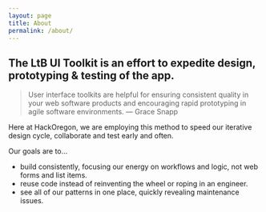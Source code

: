 ```yaml
---
layout: page
title: About
permalink: /about/
---
```


## The LtB UI Toolkit is an effort to expedite design, prototyping & testing of the app.

> User interface toolkits are helpful for ensuring consistent quality in your web software products and encouraging rapid prototyping in agile software environments. — Grace Snapp

Here at HackOregon, we are employing this method to speed our iterative design cycle, collaborate and test early and often.
 
 Our goals are to...
 
- build consistently, focusing our energy on workflows and logic, not web forms and list items.
- reuse code instead of reinventing the wheel or roping in an engineer.
- see all of our patterns in one place, quickly revealing maintenance issues.